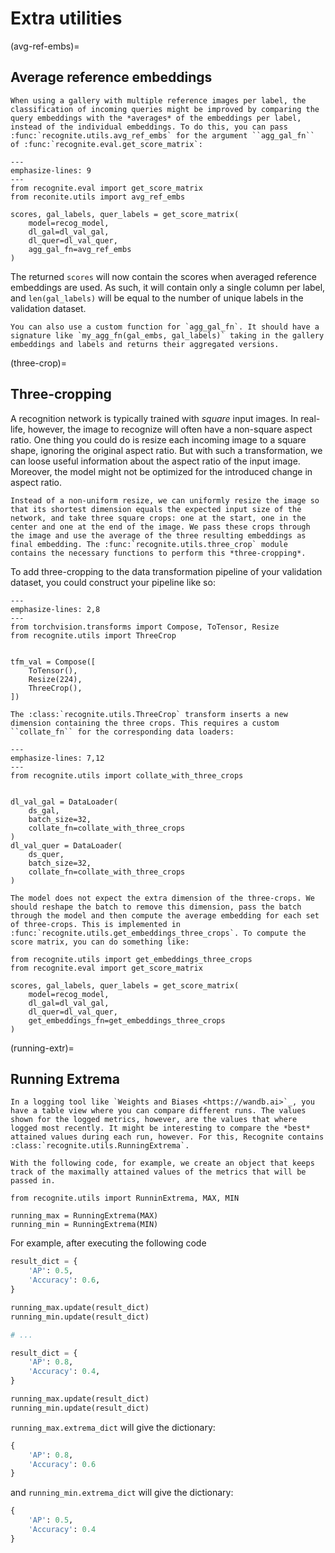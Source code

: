 # Extra utilities

(avg-ref-embs)=
## Average reference embeddings

```{eval-rst}
When using a gallery with multiple reference images per label, the classification of incoming queries might be improved by comparing the query embeddings with the *averages* of the embeddings per label, instead of the individual embeddings. To do this, you can pass :func:`recognite.utils.avg_ref_embs` for the argument ``agg_gal_fn`` of :func:`recognite.eval.get_score_matrix`:
```

```{code-block} python
---
emphasize-lines: 9
---
from recognite.eval import get_score_matrix
from reconite.utils import avg_ref_embs

scores, gal_labels, quer_labels = get_score_matrix(
    model=recog_model,
    dl_gal=dl_val_gal,
    dl_quer=dl_val_quer,
    agg_gal_fn=avg_ref_embs
)
```

The returned ``scores`` will now contain the scores when averaged reference embeddings are used. As such, it will contain only a single column per label, and `len(gal_labels)` will be equal to the number of unique labels in the validation dataset.

```{note}
You can also use a custom function for `agg_gal_fn`. It should have a signature like `my_agg_fn(gal_embs, gal_labels)` taking in the gallery embeddings and labels and returns their aggregated versions.
```

(three-crop)=
## Three-cropping

A recognition network is typically trained with *square* input images. In real-life, however, the image to recognize will often have a non-square aspect ratio. One thing you could do is resize each incoming image to a square shape, ignoring the original aspect ratio. But with such a transformation, we can loose useful information about the aspect ratio of the input image. Moreover, the model might not be optimized for the introduced change in aspect ratio.

```{eval-rst}
Instead of a non-uniform resize, we can uniformly resize the image so that its shortest dimension equals the expected input size of the network, and take three square crops: one at the start, one in the center and one at the end of the image. We pass these crops through the image and use the average of the three resulting embeddings as final embedding. The :func:`recognite.utils.three_crop` module contains the necessary functions to perform this *three-cropping*.
```

To add three-cropping to the data transformation pipeline of your validation dataset, you could construct your pipeline like so:


```{code-block} python
---
emphasize-lines: 2,8
---
from torchvision.transforms import Compose, ToTensor, Resize
from recognite.utils import ThreeCrop


tfm_val = Compose([
    ToTensor(),
    Resize(224),
    ThreeCrop(),
])
```

```{eval-rst}
The :class:`recognite.utils.ThreeCrop` transform inserts a new dimension containing the three crops. This requires a custom ``collate_fn`` for the corresponding data loaders:
```


```{code-block} python
---
emphasize-lines: 7,12
---
from recognite.utils import collate_with_three_crops


dl_val_gal = DataLoader(
    ds_gal,
    batch_size=32,
    collate_fn=collate_with_three_crops
)
dl_val_quer = DataLoader(
    ds_quer,
    batch_size=32,
    collate_fn=collate_with_three_crops
)
```

```{eval-rst}
The model does not expect the extra dimension of the three-crops. We should reshape the batch to remove this dimension, pass the batch through the model and then compute the average embedding for each set of three-crops. This is implemented in :func:`recognite.utils.get_embeddings_three_crops`. To compute the score matrix, you can do something like:
```

```{code-block} python
from recognite.utils import get_embeddings_three_crops
from recognite.eval import get_score_matrix

scores, gal_labels, quer_labels = get_score_matrix(
    model=recog_model,
    dl_gal=dl_val_gal,
    dl_quer=dl_val_quer,
    get_embeddings_fn=get_embeddings_three_crops
)
```

(running-extr)=
## Running Extrema

```{eval-rst}
In a logging tool like `Weights and Biases <https://wandb.ai>`_, you have a table view where you can compare different runs. The values shown for the logged metrics, however, are the values that where logged most recently. It might be interesting to compare the *best* attained values during each run, however. For this, Recognite contains :class:`recognite.utils.RunningExtrema`.

With the following code, for example, we create an object that keeps track of the maximally attained values of the metrics that will be passed in.
```

```{code-block} python
from recognite.utils import RunninExtrema, MAX, MIN

running_max = RunningExtrema(MAX)
running_min = RunningExtrema(MIN)
```

For example, after executing the following code

```python
result_dict = {
    'AP': 0.5,
    'Accuracy': 0.6,
}

running_max.update(result_dict)
running_min.update(result_dict)

# ...

result_dict = {
    'AP': 0.8,
    'Accuracy': 0.4,
}

running_max.update(result_dict)
running_min.update(result_dict)
```

`running_max.extrema_dict` will give the dictionary:

```python
{
    'AP': 0.8,
    'Accuracy': 0.6
}
```

and `running_min.extrema_dict` will give the dictionary:

```python
{
    'AP': 0.5,
    'Accuracy': 0.4
}
```
